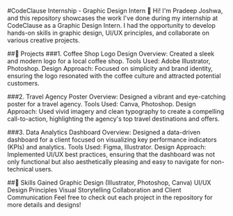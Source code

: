 #CodeClause Internship - Graphic Design Intern
👋 Hi! I'm Pradeep Joshwa, and this repository showcases the work I've done during my internship at CodeClause as a Graphic Design Intern. I had the opportunity to develop hands-on skills in graphic design, UI/UX principles, and collaborate on various creative projects.

##📁 Projects
###1. Coffee Shop Logo Design
Overview: Created a sleek and modern logo for a local coffee shop.
Tools Used: Adobe Illustrator, Photoshop.
Design Approach: Focused on simplicity and brand identity, ensuring the logo resonated with the coffee culture and attracted potential customers.

###2. Travel Agency Poster
Overview: Designed a vibrant and eye-catching poster for a travel agency.
Tools Used: Canva, Photoshop.
Design Approach: Used vivid imagery and clean typography to create a compelling call-to-action, highlighting the agency's top travel destinations and offers.

###3. Data Analytics Dashboard
Overview: Designed a data-driven dashboard for a client focused on visualizing key performance indicators (KPIs) and analytics.
Tools Used: Figma, Illustrator.
Design Approach: Implemented UI/UX best practices, ensuring that the dashboard was not only functional but also aesthetically pleasing and easy to navigate for non-technical users.

##🚀 Skills Gained
Graphic Design (Illustrator, Photoshop, Canva)
UI/UX Design Principles
Visual Storytelling
Collaboration and Client Communication
Feel free to check out each project in the repository for more details and designs!
